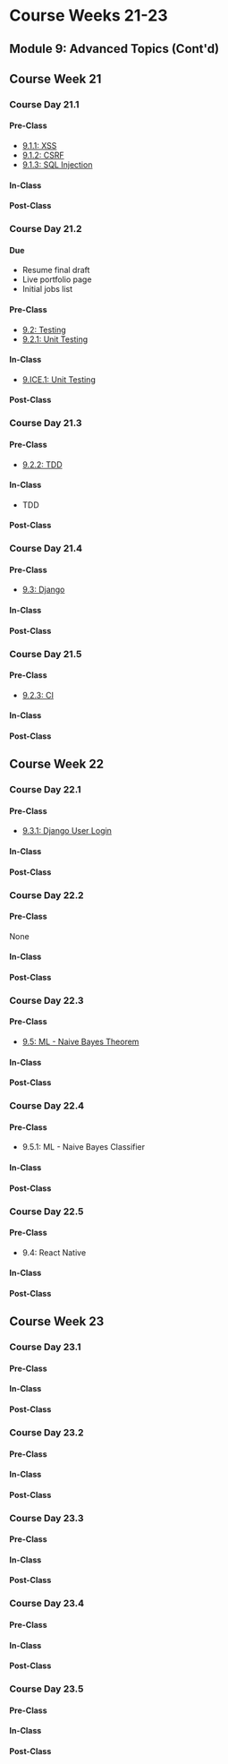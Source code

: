 # Course Weeks 21-23

## Module 9: Advanced Topics \(Cont'd\)

## Course Week 21

### Course Day 21.1

#### Pre-Class

* [9.1.1: XSS](../9-advanced-topics/9.1-security/9.1.1-xss.md)
* [9.1.2: CSRF](../9-advanced-topics/9.1-security/9.1.2-csrf.md)
* [9.1.3: SQL Injection](../9-advanced-topics/9.1-security/9.1.3-sql-injection.md)

#### In-Class

#### Post-Class

### Course Day 21.2

#### Due

* Resume final draft
* Live portfolio page
* Initial jobs list

#### Pre-Class

* [9.2: Testing](../9-advanced-topics/9.2-testing/)
* [9.2.1: Unit Testing](../9-advanced-topics/9.2-testing/9.2.1-unit-testing.md)

#### In-Class

* [9.ICE.1: Unit Testing](../9-advanced-topics/9.ice-in-class-exercises/9.ice.1-unit-testing.md)

#### Post-Class

### Course Day 21.3

#### Pre-Class

* [9.2.2: TDD](../9-advanced-topics/9.2-testing/9.2.2-tdd.md)

#### In-Class

* TDD

#### Post-Class

### Course Day 21.4

#### Pre-Class

* [9.3: Django](../9-advanced-topics/9.3-django/)

#### In-Class

#### Post-Class

### Course Day 21.5

#### Pre-Class

* [9.2.3: CI](../9-advanced-topics/9.2-testing/9.2.3-ci.md)

#### In-Class

#### Post-Class

## Course Week 22

### Course Day 22.1

#### Pre-Class

* [9.3.1: Django User Login](../9-advanced-topics/9.3-django/9.3.1-django-user-login.md)

#### In-Class

#### Post-Class

### Course Day 22.2

#### Pre-Class

None

#### In-Class

#### Post-Class

### Course Day 22.3

#### Pre-Class

* [9.5: ML - Naive Bayes Theorem](../9-advanced-topics/9.5-ml-bayes-theorem/)

#### In-Class

#### Post-Class

### Course Day 22.4

#### Pre-Class

* 9.5.1: ML - Naive Bayes Classifier

#### In-Class

#### Post-Class

### Course Day 22.5

#### Pre-Class

* 9.4: React Native

#### In-Class

#### Post-Class

## Course Week 23

### Course Day 23.1

#### Pre-Class

#### In-Class

#### Post-Class

### Course Day 23.2

#### Pre-Class

#### In-Class

#### Post-Class

### Course Day 23.3

#### Pre-Class

#### In-Class

#### Post-Class

### Course Day 23.4

#### Pre-Class

#### In-Class

#### Post-Class

### Course Day 23.5

#### Pre-Class

#### In-Class

#### Post-Class

